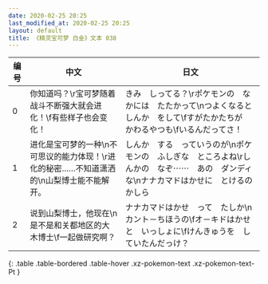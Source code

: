 ```yaml
---
date: 2020-02-25 20:25
last_modified_at: 2020-02-25 20:25
layout: default
title: 《精灵宝可梦 白金》文本 038
---
```

| 编号 | 中文 | 日文 |
| ---- | ---- | ---- |
| 0 | 你知道吗？\r宝可梦随着战斗不断强大就会进化！\f有些样子也会变化！ | きみ　しってる？\rポケモンの　なかには　たたかって\nつよくなると　しんか　をして\fすがたかたちが　かわるやつも\fいるんだってさ！ |
| 1 | 进化是宝可梦的一种\n不可思议的能力体现！\r进化的秘密……不知道潇洒的\n山梨博士能不能解开。 | しんか　する　っていうのが\nポケモンの　ふしぎな　ところよね\rしんかの　なぞ⋯⋯　あの　ダンディな\nナナカマドはかせに　とけるのかしら |
| 2 | 说到山梨博士，他现在\n是不是和关都地区的大木博士\f一起做研究啊？ | ナナカマドはかせ　って　たしか\nカント－ちほうの\fオ－キドはかせと　いっしょに\fけんきゅうを　していたんだっけ？ |
{: .table .table-bordered .table-hover .xz-pokemon-text .xz-pokemon-text-Pt }